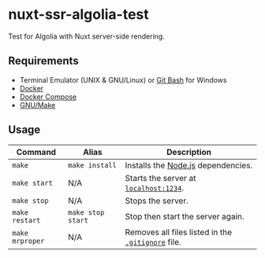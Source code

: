 # nuxt-ssr-algolia-test

Test for Algolia with Nuxt server-side rendering.

## Requirements

- Terminal Emulator (UNIX & GNU/Linux) or [Git Bash][gitbash] for Windows
- [Docker][docker]
- [Docker Compose][dockercompose]
- [GNU/Make][gnumake]

## Usage

Command | Alias | Description
---|---|---
`make` | `make install` | Installs the [Node.js][nodejs] dependencies.
`make start` | N/A |Starts the server at [`localhost:1234`](http://localhost:1234).
`make stop` | N/A | Stops the server.
`make restart` | `make stop start` | Stop then start the server again.
`make mrproper` | N/A | Removes all files listed in the [`.gitignore`][gitignore] file.

[docker]: https://www.docker.com/
[dockercompose]: https://docs.docker.com/compose/
[gnumake]: https://www.gnu.org/software/make/
[gitbash]: https://git-scm.com/download/
[nodejs]: https://nodejs.org/en/
[gitignore]: ./.gitignore
